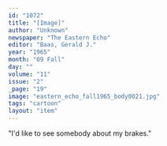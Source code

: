 ```yaml
---
id: "1072"
title: "[Image]"
author: "Unknown"
newspaper: "The Eastern Echo"
editor: "Baas, Gerald J."
year: "1965"
month: "09 Fall"
day: ""
volume: "11"
issue: "2"
_page: "19"
image: "eastern_echo_fall1965_body0021.jpg"
tags: "cartoon"
layout: "item"
---
```

"I'd like to see somebody about my brakes."
